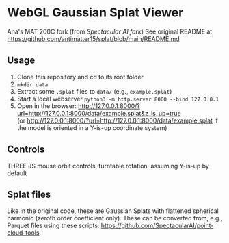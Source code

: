 # WebGL Gaussian Splat Viewer

Ana's MAT 200C fork (from _Spectacular AI fork_) See original README at https://github.com/antimatter15/splat/blob/main/README.md

## Usage

 1. Clone this repository and cd to its root folder
 2. `mkdir data`
 3. Extract some `.splat` files to `data/` (e.g., `example.splat`)
 4. Start a local webserver `python3 -m http.server 8000 --bind 127.0.0.1`
 5. Open in the browser: http://127.0.0.1:8000/?url=http://127.0.0.1:8000/data/example.splat&z_is_up=true \
    (or http://127.0.0.1:8000/?url=http://127.0.0.1:8000/data/example.splat if the model is oriented in a Y-is-up coordinate system)

## Controls

THREE JS mouse orbit controls, turntable rotation, assuming Y-is-up by default

## Splat files

Like in the original code, these are Gaussian Splats with flattened spherical harmonic (zeroth order coefficient only).
These can be converted from, e.g., Parquet files using these scripts: https://github.com/SpectacularAI/point-cloud-tools

